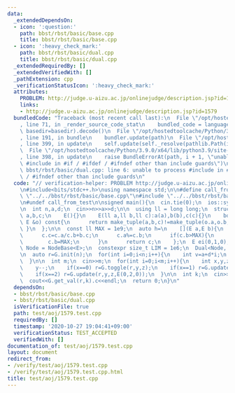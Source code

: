 ```yaml
---
data:
  _extendedDependsOn:
  - icon: ':question:'
    path: bbst/rbst/basic/base.cpp
    title: bbst/rbst/basic/base.cpp
  - icon: ':heavy_check_mark:'
    path: bbst/rbst/basic/dual.cpp
    title: bbst/rbst/basic/dual.cpp
  _extendedRequiredBy: []
  _extendedVerifiedWith: []
  _pathExtension: cpp
  _verificationStatusIcon: ':heavy_check_mark:'
  attributes:
    PROBLEM: http://judge.u-aizu.ac.jp/onlinejudge/description.jsp?id=1579
    links:
    - http://judge.u-aizu.ac.jp/onlinejudge/description.jsp?id=1579
  bundledCode: "Traceback (most recent call last):\n  File \"/opt/hostedtoolcache/Python/3.9.0/x64/lib/python3.9/site-packages/onlinejudge_verify/documentation/build.py\"\
    , line 71, in _render_source_code_stat\n    bundled_code = language.bundle(stat.path,\
    \ basedir=basedir).decode()\n  File \"/opt/hostedtoolcache/Python/3.9.0/x64/lib/python3.9/site-packages/onlinejudge_verify/languages/cplusplus.py\"\
    , line 191, in bundle\n    bundler.update(path)\n  File \"/opt/hostedtoolcache/Python/3.9.0/x64/lib/python3.9/site-packages/onlinejudge_verify/languages/cplusplus_bundle.py\"\
    , line 399, in update\n    self.update(self._resolve(pathlib.Path(included), included_from=path))\n\
    \  File \"/opt/hostedtoolcache/Python/3.9.0/x64/lib/python3.9/site-packages/onlinejudge_verify/languages/cplusplus_bundle.py\"\
    , line 398, in update\n    raise BundleErrorAt(path, i + 1, \"unable to process\
    \ #include in #if / #ifdef / #ifndef other than include guards\")\nonlinejudge_verify.languages.cplusplus_bundle.BundleErrorAt:\
    \ bbst/rbst/basic/dual.cpp: line 6: unable to process #include in #if / #ifdef\
    \ / #ifndef other than include guards\n"
  code: "// verification-helper: PROBLEM http://judge.u-aizu.ac.jp/onlinejudge/description.jsp?id=1579\n\
    \n#include<bits/stdc++.h>\nusing namespace std;\n\n#define call_from_test\n#include\
    \ \"../../bbst/rbst/basic/base.cpp\"\n#include \"../../bbst/rbst/basic/dual.cpp\"\
    \n#undef call_from_test\n\nsigned main(){\n  cin.tie(0);\n  ios::sync_with_stdio(0);\n\
    \n  int n,a,d;\n  cin>>n>>a>>d;\n\n  using ll = long long;\n  struct E{\n    ll\
    \ a,b,c;\n    E(){}\n    E(ll a,ll b,ll c):a(a),b(b),c(c){}\n    bool operator!=(const\
    \ E &o) const{\n      return make_tuple(a,b,c)!=make_tuple(o.a,o.b,o.c);\n   \
    \ }\n  };\n\n  const ll MAX = 1e9;\n  auto h=\n    [](E a,E b){\n      E c(a.a+a.b*(a.c+b.a),a.b*b.b,0);\n\
    \      c.c=c.a/c.b+b.c;\n      c.a%=c.b;\n      if(c.b>MAX){\n        c.a=max(0LL,MAX-(c.b-c.a));\n\
    \        c.b=MAX;\n      }\n      return c;\n    };\n  E ei(0,1,0);\n\n  using\
    \ Node = NodeBase<E>;\n  constexpr size_t LIM = 1e6;\n  Dual<Node, LIM> G(h,ei);\n\
    \n  auto r=G.init(n);\n  for(int i=0;i<n;i++){\n    int v=a+d*i;\n    r=G.update(r,i,i+1,E(0,1,v));\n\
    \  }\n\n  int m;\n  cin>>m;\n  for(int i=0;i<m;i++){\n    int x,y,z;\n    cin>>x>>y>>z;\n\
    \    y--;\n    if(x==0) r=G.toggle(r,y,z);\n    if(x==1) r=G.update(r,y,z,E(0,1,1));\n\
    \    if(x==2) r=G.update(r,y,z,E(0,2,0));\n  }\n\n  int k;\n  cin>>k;\n  k--;\n\
    \  cout<<G.get_val(r,k).c<<endl;\n  return 0;\n}\n"
  dependsOn:
  - bbst/rbst/basic/base.cpp
  - bbst/rbst/basic/dual.cpp
  isVerificationFile: true
  path: test/aoj/1579.test.cpp
  requiredBy: []
  timestamp: '2020-10-27 19:04:41+09:00'
  verificationStatus: TEST_ACCEPTED
  verifiedWith: []
documentation_of: test/aoj/1579.test.cpp
layout: document
redirect_from:
- /verify/test/aoj/1579.test.cpp
- /verify/test/aoj/1579.test.cpp.html
title: test/aoj/1579.test.cpp
---
```

